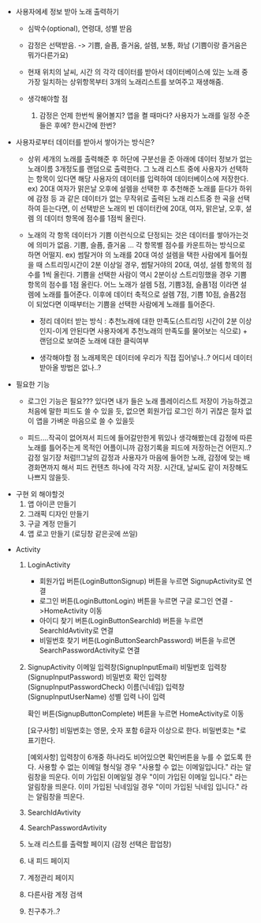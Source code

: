 - 사용자에세 정보 받아 노래 출력하기

  - 심박수(optional), 연령대, 성별 받음
  - 감정은 선택받음. -> 기쁨, 슬픔, 즐거움, 설렘, 보통, 화남 (기쁨이랑 즐거움은 뭐가다른가요)
  - 현재 위치의 날씨, 시간
    의 각각 데이터를 받아서 데이터베이스에 있는 노래 중 가장 일치하는 상위항목부터 3개의 노래리스트를 보여주고 재생해줌.

  - 생각해야할 점
    1. 감정은 언제 한번씩 물어볼지? 앱을 켤 때마다? 사용자가 노래를 일정 수준 들은 후에? 한시간에 한번?

* 사용자로부터 데이터를 받아서 쌓아가는 방식은?

  - 상위 세개의 노래를 출력해준 후 하단에 구분선을 준 아래에 데이터 정보가 없는 노래이름 3개정도를 랜덤으로 출력한다. 그 노래 리스트 중에 사용자가 선택하는 항목이 있다면 해당 사용자의 데이터를 입력하여 데이터베이스에 저장한다.
    ex) 20대 여자가 맑은날 오후에 설렘을 선택한 후 추천해준 노래를 듣다가 하위에 감정 등 과 같은 데이터가 없는 무작위로 출력된 노래 리스트중 한 곡을 선택하여 듣는다면, 이 선택받은 노래의 빈 데이터칸에 20대, 여자, 맑은날, 오후, 설렘 의 데이터 항목에 점수를 1점씩 올린다.

  - 노래의 각 항목 데이터가 기쁨 이런식으로 단정되는 것은 데이터를 쌓아가는것에 의미가 없음. 기쁨, 슬픔, 즐거움 ... 각 항목별 점수를 카운트하는 방식으로 하면 어떨지.
    ex) 썸탈거야 의 노래를 20대 여성 설렘을 택한 사람에게 틀어줬을 때 스트리밍시간이 2분 이상일 경우, 썸탈거야의 20대, 여성, 설렘 항목의 점수를 1씩 올린다. 기쁨을 선택한 사람이 역시 2분이상 스트리밍했을 경우 기쁨 항목의 점수를 1점 올린다.
    어느 노래가 설렘 5점, 기쁨3점, 슬픔1점 이라면 설렘에 노래를 틀어준다. 이후에 데이터 축적으로 설렘 7점, 기쁨 10점, 슬픔2점 이 되었다면 이때부터는 기쁨을 선택한 사람에게 노래를 틀어준다.


    - 정리
    데이터 받는 방식 : 추천노래에 대한 만족도(스트리밍 시간이 2분 이상인지-이게 안된다면 사용자에게 추천노래의 만족도를 물어보는 식으로) + 랜덤으로 보여준 노래에 대한 클릭여부

    - 생각해야할 점
    노래제목은 데이터에 우리가 직접 집어넣나..? 어디서 데이터 받아올 방법은 없나..?

- 필요한 기능

  - 로그인 기능은 필요???
    있다면 내가 들은 노래 플레이리스트 저장이 가능하겠고 처음에 말한 피드도 쓸 수 있을 듯, 없으면 회원가입 로그인 하기 귀찮은 절차 없이 앱을 가벼운 마음으로 쓸 수 있을듯

  - 피드....작곡이 없어져서 피드에 들어갈만한게 뭐있나 생각해봤는데 감정에 따른 노래를 틀어주는게 목적인 어플이니까 감정기록을 피드에 저장하는건 어떤지..? 감정 일기장 처럼!!그날의 감정과 사용자가 마음에 들어한 노래, 감정에 맞는 배경화면까지 해서 피드 컨텐츠 하나에 각각 저장. 시간대, 날씨도 같이 저장해도 나쁘지 않을듯.

* 구현 외 해야할것
  1. 앱 아이콘 만들기
  2. 그래픽 디자인 만들기
  3. 구글 계정 만들기
  4. 앱 로고 만들기 (로딩창 같은곳에 쓰일)

- Activity

  1. LoginActivity

     - 회원가입 버튼(LoginButtonSignup) 버튼을 누르면 SignupActivity로 연결
     - 로그인 버튼(LoginButtonLogin) 버튼을 누르면 구글 로그인 연결 ->HomeActivity 이동
     - 아이디 찾기 버튼(LoginButtonSearchId) 버튼을 누르면 SearchIdAvtivity로 연결
     - 비밀번호 찾기 버튼(LoginButtonSearchPassword) 버튼을 누르면 SearchPasswordActivity로 연결

  2. SignupActivity
     이메일 입력창(SignupInputEmail)
     비밀번호 입력창(SignupInputPassword)
     비밀번호 확인 입력창(SignupInputPasswordCheck)
     이름(닉네임) 입력창(SignupInputUserName)
     성별 입력
     나이 입력

     확인 버튼(SignupButtonComplete) 버튼을 누르면 HomeActivity로 이동

     [요구사항]
     비밀번호는 영문, 숫자 포함 6글자 이상으로 한다.
     비밀번호는 \*로 표기한다.

     [예외사항]
     입력창이 6개중 하나라도 비어있으면 확인버튼을 누를 수 없도록 한다.
     사용할 수 없는 이메일 형식일 경우 "사용할 수 없는 이메일입니다." 라는 알림창을 띄운다.
     이미 가입된 이메일일 경우 "이미 가입된 이메일 입니다." 라는 알림창을 띄운다.
     이미 가입된 닉네임일 경우 "이미 가입된 닉네임 입니다." 라는 알림창을 띄운다.

  3. SearchIdAvtivity
  4. SearchPasswordAvtivity

  5. 노래 리스트를 출력할 페이지 (감정 선택은 팝업창)
  6. 내 피드 페이지
  7. 계정관리 페이지
  8. 다른사람 계정 검색
  9. 친구추가..?
